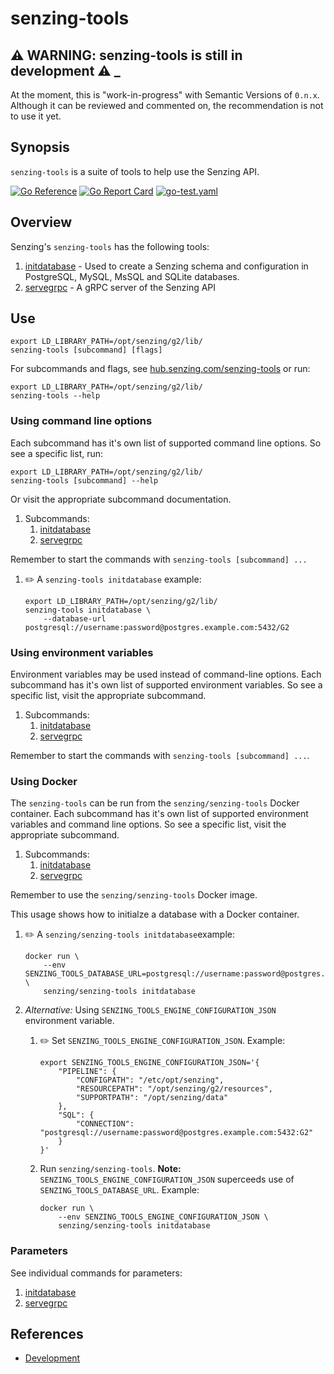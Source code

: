 # senzing-tools

## :warning: WARNING: senzing-tools is still in development :warning: _

At the moment, this is "work-in-progress" with Semantic Versions of `0.n.x`.
Although it can be reviewed and commented on,
the recommendation is not to use it yet.

## Synopsis

`senzing-tools` is a suite of tools to help use the Senzing API.

[![Go Reference](https://pkg.go.dev/badge/github.com/senzing/senzing-tools.svg)](https://pkg.go.dev/github.com/senzing/senzing-tools)
[![Go Report Card](https://goreportcard.com/badge/github.com/senzing/senzing-tools)](https://goreportcard.com/report/github.com/senzing/senzing-tools)
[![go-test.yaml](https://github.com/Senzing/senzing-tools/actions/workflows/go-test.yaml/badge.svg)](https://github.com/Senzing/senzing-tools/actions/workflows/go-test.yaml)

## Overview

Senzing's `senzing-tools` has the following tools:

1. [initdatabase](https://github.com/Senzing/initdatabase) - Used to create a Senzing schema and configuration in PostgreSQL, MySQL, MsSQL and SQLite databases.
1. [servegrpc](https://github.com/Senzing/servegrpc) - A gRPC server of the Senzing API

## Use

```console
export LD_LIBRARY_PATH=/opt/senzing/g2/lib/
senzing-tools [subcommand] [flags]
```

For subcommands and flags, see
[hub.senzing.com/senzing-tools](https://hub.senzing.com/senzing-tools/) or run:

```console
export LD_LIBRARY_PATH=/opt/senzing/g2/lib/
senzing-tools --help
```

### Using command line options

Each subcommand has it's own list of supported command line options.
So see a specific list, run:

```console
export LD_LIBRARY_PATH=/opt/senzing/g2/lib/
senzing-tools [subcommand] --help
```

Or visit the appropriate subcommand documentation.

1. Subcommands:
    1. [initdatabase](https://github.com/Senzing/initdatabase#https://github.com/Senzing/initdatabase#using-command-line-options)
    1. [servegrpc](https://github.com/Senzing/servegrpc#using-command-line-options)

Remember to start the commands with `senzing-tools [subcommand] ...`

1. :pencil2: A `senzing-tools initdatabase` example:

    ```console
    export LD_LIBRARY_PATH=/opt/senzing/g2/lib/
    senzing-tools initdatabase \
        --database-url postgresql://username:password@postgres.example.com:5432/G2
    ```

### Using environment variables

Environment variables may be used instead of command-line options.
Each subcommand has it's own list of supported environment variables.
So see a specific list, visit the appropriate subcommand.

1. Subcommands:
    1. [initdatabase](https://github.com/Senzing/initdatabase#using-environment-variables)
    1. [servegrpc](https://github.com/Senzing/servegrpc#using-environment-variables)

Remember to start the commands with `senzing-tools [subcommand] ...`.

### Using Docker

The `senzing-tools` can be run from the `senzing/senzing-tools` Docker container.
Each subcommand has it's own list of supported environment variables and command line options.
So see a specific list, visit the appropriate subcommand.

1. Subcommands:
    1. [initdatabase](https://github.com/Senzing/initdatabase#using-docker)
    1. [servegrpc](https://github.com/Senzing/servegrpc#using-docker)

Remember to use the `senzing/senzing-tools` Docker image.

This usage shows how to initialze a database with a Docker container.

1. :pencil2: A `senzing/senzing-tools initdatabase`example:

    ```console
    docker run \
        --env SENZING_TOOLS_DATABASE_URL=postgresql://username:password@postgres.example.com:5432/G2 \
        senzing/senzing-tools initdatabase
    ```

1. *Alternative:* Using `SENZING_TOOLS_ENGINE_CONFIGURATION_JSON` environment variable.

    1. :pencil2: Set `SENZING_TOOLS_ENGINE_CONFIGURATION_JSON`.
       Example:

        ```console
        export SENZING_TOOLS_ENGINE_CONFIGURATION_JSON='{
            "PIPELINE": {
                "CONFIGPATH": "/etc/opt/senzing",
                "RESOURCEPATH": "/opt/senzing/g2/resources",
                "SUPPORTPATH": "/opt/senzing/data"
            },
            "SQL": {
                "CONNECTION": "postgresql://username:password@postgres.example.com:5432:G2"
            }
        }'
        ```

    1. Run `senzing/senzing-tools`.
       **Note:** `SENZING_TOOLS_ENGINE_CONFIGURATION_JSON` superceeds use of `SENZING_TOOLS_DATABASE_URL`.
       Example:

        ```console
        docker run \
            --env SENZING_TOOLS_ENGINE_CONFIGURATION_JSON \
            senzing/senzing-tools initdatabase
        ```

### Parameters

See individual commands for parameters:

1. [initdatabase](https://github.com/Senzing/initdatabase#parameters)
1. [servegrpc](https://github.com/Senzing/servegrpc#parameters)

## References

- [Development](docs/development.md)
